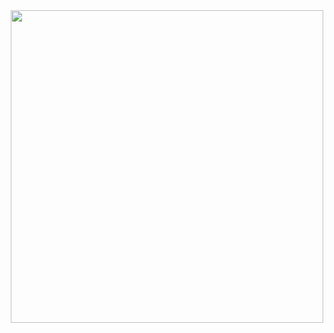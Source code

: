 <div id="header" align="center">
  <img src=https://media.giphy.com/media/y3wBjXMffuFjy/giphy.gif width="500"/>
</div>
